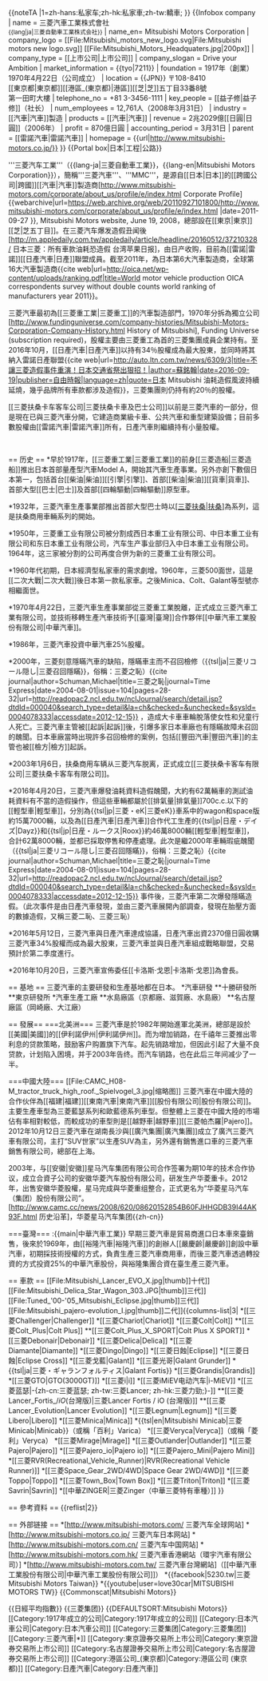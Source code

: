 {{noteTA
|1=zh-hans:私家车;zh-hk:私家車;zh-tw:轎車;
}}
{{Infobox company
| name = 三菱汽車工業株式會社<br /><small>{{lang|ja|三菱自動車工業株式会社}}</small>
| name_en= Mitsubishi Motors Corporation
| company_logo = [[File:Mitsubishi_motors_new_logo.svg|File:Mitsubishi motors new logo.svg]]
[[File:Mitsubishi_Motors_Headquaters.jpg|200px]]
| company_type = [[上市公司|上市公司]]
| company_slogan = Drive your Ambition
| market_information = {{tyo|7211}}
| foundation   = 1917年（創業）<br />1970年4月22日（公司成立）
| location     = {{JPN}} 〒108-8410<br />[[東京都|東京都]][[港區_(東京都)|港區]][[芝|芝]]五丁目33番8號<br />第一田町大樓
| telephone_no = +81 3-3456-1111
| key_people   = [[益子修|益子修]]（社长）
| num_employees = 12,761人（2008年3月31日）
| industry     = [[汽車|汽車]]製造
| products     = [[汽車|汽車]]
| revenue      = 2兆2029億[[日圓|日圓]]（2006年）
| profit       = 870億日圓
| accounting_period = 3月31日
| parent       = [[雷諾汽車|雷諾汽車]]
| homepage     = {{url|http://www.mitsubishi-motors.co.jp/}}
}}
{{Portal box|日本|工程|公路}}

'''三菱汽车工業'''（{{lang-ja|三菱自動車工業}}，{{lang-en|Mitsubishi Motors Corporation}}），簡稱'''三菱汽車'''、'''MMC'''，是源自[[日本|日本]]的[[跨國公司|跨國]][[汽車|汽車]]製造商<ref name="profile">[http://www.mitsubishi-motors.com/corporate/about_us/profile/e/index.html Corporate Profile] {{webarchive|url=https://web.archive.org/web/20110927101800/http://www.mitsubishi-motors.com/corporate/about_us/profile/e/index.html |date=2011-09-27 }}, Mitsubishi Motors website, June 19, 2008</ref>，總部設在[[東京|東京]][[芝|芝五丁目]]。在三菱汽车爆发造假丑闻後<ref>[http://m.appledaily.com.tw/appledaily/article/headline/20160512/37210328/ 日本三菱：所有車款油耗恐造假 台湾苹果日报]</ref>，由日产收购，目前為[[雷諾|雷諾]][[日產汽車|日產]]聯盟成員。截至2011年，為日本第6大汽車製造商，全球第16大汽車製造商<ref>{{cite web|url=http://oica.net/wp-content/uploads/ranking.pdf|title=World motor vehicle production OICA correspondents survey without double counts world ranking of manufacturers year 2011}}</ref>。

三菱汽車最初為[[三菱重工業|三菱重工]]的汽車製造部門，1970年分拆為獨立公司<ref name="fund">[http://www.fundinguniverse.com/company-histories/Mitsubishi-Motors-Corporation-Company-History.html History of Mitsubishi], Funding Universe (subscription required)</ref>，股權主要由三菱重工為首的三菱集團成員企業持有。至2016年10月，[[日產汽車|日產汽車]]以持有34％股權成為最大股東，並同時將其納入雷諾日產聯盟<ref>{{cite web|url=http://auto.ltn.com.tw/news/6309/3|title=不讓三菱造假事件重演！日本交通省祭出狠招！|author=蘇銘翰|date=2016-09-19|publisher=自由時報|language=zh|quote=日本 Mitsubishi 油耗造假風波持續延燒，幾乎品牌所有車款都涉及造假}}</ref>，三菱集團則仍持有約20％的股權。

[[三菱扶桑卡车客车公司|三菱扶桑卡車及巴士公司]]以前是三菱汽車的一部分，但是現在已與三菱汽車分開，它建造商業級卡車、公共汽車和重型建築設備；目前多數股權由[[雷諾汽車|雷諾汽車]]所有，日產汽車則繼續持有小量股權。

<br />

== 历史 ==
*早於1917年，[[三菱重工業|三菱重工業]]的前身[[三菱造船|三菱造船]]推出日本首部量產型汽車Model A，開始其汽車生產事業。另外亦創下數個日本第一，包括首台[[柴油|柴油]][[引擎|引擎]]、首部[[柴油|柴油]][[貨車|貨車]]、首部大型[[巴士|巴士]]及首部[[四輪驅動|四輪驅動]]原型車。

*1932年，三菱汽車生產事業部推出首部大型巴士時以[[三菱扶桑|扶桑]](Fuso)為系列，這是扶桑商用車輛系列的開始。

*1950年，三菱重工业有限公司被分割成西日本重工业有限公司、中日本重工业有限公司和东日本重工业有限公司，汽车生产事业部归入中日本重工业有限公司。1964年，这三家被分割的公司再度合併为新的三菱重工业有限公司。

*1960年代初期，日本經濟型私家車的需求劇增。1960年，三菱500面世，這是[[二次大戰|二次大戰]]後日本第一款私家車。之後Minica、Colt、Galant等型號亦相繼面世。

*1970年4月22日，三菱汽車生產事業部從三菱重工業脫離，正式成立三菱汽車工業有限公司，並技術移轉生產汽車技術予[[臺灣|臺灣]]合作夥伴[[中華汽車工業股份有限公司|中華汽車]]。

*1986年，三菱汽車投資中華汽車25%股權。

*2000年，三菱刻意隱瞞汽車的缺陷，隱瞞車主而不召回檢修（{{tsl|ja|三菱リコール隠し|三菱召回隱瞞}}，俗稱：三菱之恥）<ref>{{cite journal|author=Schuman,Michael|title=三菱之恥|journal=Time Express<!--|year=2004|month=8-->|date=2004-08-01|issue=104|pages=28-32|url=http://readopac2.ncl.edu.tw/nclJournal/search/detail.jsp?dtdId=000040&search_type=detail&la=ch&checked=&unchecked=&sysId=0004078333|accessdate=2012-12-15}}</ref> ，造成大卡車車輪脫落使女性和兒童行人死亡。三菱汽車主管被[[起訴|起訴]]後，引爆多家日本車廠也有隱瞞故障未召回的醜聞。日本車廠當時出現許多召回檢修的案例，包括[[豐田汽車|豐田汽車]]的主管也被[[檢方|檢方]]起訴。

*2003年1月6日，扶桑商用车辆从三菱汽车脱离，正式成立[[三菱扶桑卡客车有限公司|三菱扶桑卡客车有限公司]]。

*2016年4月20日，三菱汽車爆發油耗資料造假醜聞，大約有62萬輛車的測試油耗資料有不當的造假操作，但這些車輛都屬於[[排氣量|排氣量]]700c.c.以下的[[輕型車|輕型車]]，分別為{{tsl|jp|三菱・eK|三菱eK}}車系中的wagon和space版約15萬7000輛，以及為[[日產汽車|日產汽車]]合作代工生產的{{tsl|jp|日産・デイズ|Dayz}}和{{tsl|jp|日産・ルークス|Roox}}約46萬8000輛[[輕型車|輕型車]]，合計62萬8000輛，並都已採取停售和停產處理。此次是繼2000年車輛瑕疵醜聞（{{tsl|ja|三菱リコール隠し|三菱召回隱瞞}}，俗稱：三菱之恥）<ref>{{cite journal|author=Schuman,Michael|title=三菱之恥|journal=Time Express<!--|year=2004|month=8-->|date=2004-08-01|issue=104|pages=28-32|url=http://readopac2.ncl.edu.tw/nclJournal/search/detail.jsp?dtdId=000040&search_type=detail&la=ch&checked=&unchecked=&sysId=0004078333|accessdate=2012-12-15}}</ref> 事件後，三菱汽車第二次爆發隱瞞造假。（此次事件是由日產汽車發現，並由三菱汽車展開內部調查，發現在胎壓方面的數據造假，又稱三菱二恥、三菱三恥）

*2016年5月12日，三菱汽車與日產汽車達成協議，日產汽車出資2370億日圓收購三菱汽車34%股權而成為最大股東，三菱汽車並與日產汽車組成戰略聯盟，交易預計於第二季度進行。

*2016年10月20日，三菱汽車宣佈委任[[卡洛斯·戈恩|卡洛斯·戈恩]]為會長。

== 基地  ==
三菱汽車的主要研發和生產基地都在日本。
*汽車研發
**十勝研發所
**東京研發所
*汽車生產工廠
**水島廠區（京都廠、滋賀廠、水島廠）
**名古屋廠區（岡崎廠、大江廠）

== 發展==
===北美洲===
三菱汽車是於1982年開始進軍北美洲，總部是設於[[美國|美國]]的[[伊利諾伊州|伊利諾伊州]]。而为增加销路，在千禧年三菱推出零利息的贷款策略，鼓励客户购置旗下汽车。起先销路增加，但因此引起了大量不良贷款，计划陷入困境，并于2003年告终。而汽车销路，也在此后三年间减少了一半。

===中國大陸===
[[File:CAMC_H08-M_tractor_truck_high_roof._Spielvogel_3.jpg|缩略图]]
三菱汽車在中國大陸的合作伙伴為[[福建|福建]][[東南汽車|東南汽車]][[股份有限公司|股份有限公司]]。主要生產車型為三菱藍瑟系列和歐藍德系列車型。但整體上三菱在中國大陸的市場佔有率相對較低，而較成功的車型則是[[越野車|越野車]][[三菱帕杰羅|Pajero]]。2012年10月12日三菱汽車在湖南長沙與[[廣汽集團|廣汽集團]]成立了廣汽三菱汽車有限公司，主打“SUV世家”以生產SUV為主，另外還有銷售進口車的三菱汽車銷售有限公司，總部在上海。

2003年，与[[安徽|安徽]]星马汽车集团有限公司合作签署为期10年的技术合作协议，成立合資子公司的安徽华菱汽车股份有限公司，研发生产华菱重卡。2012年，出售安徽华菱股權，星马完成與华菱重组整合，正式更名为“华菱星马汽车（集团）股份有限公司”。<ref>[http://www.camc.cc/news/2008/620/08620152854B60FJHHGDB39I44AK93F.html 历史沿革]，华菱星马汽车集团{{zh-cn}}</ref>

===臺灣===
:{{main|中華汽車工業}}
早期三菱汽車是貿易商進口日本車來臺銷售，後來於1969年，由[[裕隆汽車|裕隆汽車]]的創辦人[[嚴慶齡|嚴慶齡]]創設中華汽車，初期採技術授權的方式，負責生產三菱汽車商用車，而後三菱汽車透過轉投資的方式投資25%的中華汽車股份，與裕隆集團合資在臺生產三菱汽車。

== 車款 ==
[[File:Mitsubishi_Lancer_EVO_X.jpg|thumb]]十代]]
[[File:Mitsubishi_Delica_Star_Wagon_303.JPG|thumb]]三代]]
[[File:Tuned_'00-'05_Mitsubishi_Eclipse.jpg|thumb]]三代]]
[[File:Mitsubishi_pajero-evolution_I.jpg|thumb]]二代]]{{columns-list|3|
*[[三菱Challenger|Challenger]]
*[[三菱Chariot|Chariot]]
*[[三菱Colt|Colt]]
**[[三菱Colt_Plus|Colt Plus]]
**[[三菱Colt_Plus_X_SPORT|Colt Plus X SPORT]]
*[[三菱Debonair|Debonair]]
*[[三菱Delica|Delica]]
*[[三菱Diamante|Diamante]]
*[[三菱Dingo|Dingo]]
*[[三菱日蝕|Eclipse]]
*[[三菱日蝕|Eclipse Cross]]
*[[三菱戈藍|Galant]]
*[[三菱光哥|Galant Grunder]]
*{{tsl|ja|三菱・ギャランフォルティス|Galant Fortis}}
*[[三菱Grandis|Grandis]]
*[[三菱GTO|GTO(3000GT)]]
*[[三菱i|i]]
*[[三菱iMiEV电动汽车|i-MiEV]]
*[[三菱蓝瑟|-{zh-cn:三菱蓝瑟; zh-tw:三菱Lancer; zh-hk:三菱力勁;}-]]
**[[三菱Lancer_Fortis_/_iO_(台灣版)|三菱Lancer Fortis / iO (台灣版)]]
**[[三菱Lancer_Evolution|Lancer Evolution]]
*[[三菱Legnum|Legnum]]
*[[三菱Libero|Libero]]
*[[三菱Minica|Minica]]
*{{tsl|en|Mitsubishi Minicab|三菱Minicab|Minicab}}（或稱「百利」Varica）
*[[三菱Veryca|Veryca]]（或稱「菱利」Veryca）
*[[三菱Mirage|Mirage]]
*[[三菱Outlander|Outlander]]
*[[三菱Pajero|Pajero]]
*[[三菱Pajero_io|Pajero io]]
*[[三菱Pajero_Mini|Pajero Mini]]
*[[三菱RVR(Recreational_Vehicle_Runner)|RVR(Recreational Vehicle Runner)]]
*[[三菱Space_Gear_2WD/4WD|Space Gear 2WD/4WD]]
*[[三菱Toppo|Toppo]]
*[[三菱Town_Box|Town Box]]
*[[三菱Triton|Triton]]
*[[三菱Savrin|Savrin]]
*[[中華ZINGER|三菱Zinger（中華三菱特有車種）]]
}}

== 參考資料 ==
{{reflist|2}}

== 外部链接 ==
*[http://www.mitsubishi-motors.com/ 三菱汽车全球网站]
*[http://www.mitsubishi-motors.co.jp/ 三菱汽车日本网站]
*[http://www.mitsubishi-motors.com.cn/ 三菱汽车中国网站]
*[http://www.mitsubishi-motors.com.hk/ 三菱汽車香港網站（環宇汽車有限公司）]
*[http://www.mitsubishi-motors.com.tw/ 三菱汽車台灣網站]（[[中華汽車工業股份有限公司|中華汽車工業股份有限公司]]）
*{{facebook|5230.tw|三菱Mitsubishi Motors Taiwan}}
*{{youtube|user=love30car|MITSUBISHI MOTORS TW}}
{{Commonscat|Mitsubishi Motors}}

{{日經平均指數}}
{{三菱集团}}
{{DEFAULTSORT:Mitsubishi Motors}}
[[Category:1917年成立的公司|Category:1917年成立的公司]]
[[Category:日本汽車公司|Category:日本汽車公司]]
[[Category:三菱集团|Category:三菱集团]]
[[Category:三菱汽車|*]]
[[Category:東京證券交易所上市公司|Category:東京證券交易所上市公司]]
[[Category:名古屋證券交易所上市公司|Category:名古屋證券交易所上市公司]]
[[Category:港區公司_(東京都)|Category:港區公司 (東京都)]]
[[Category:日產汽車|Category:日產汽車]]